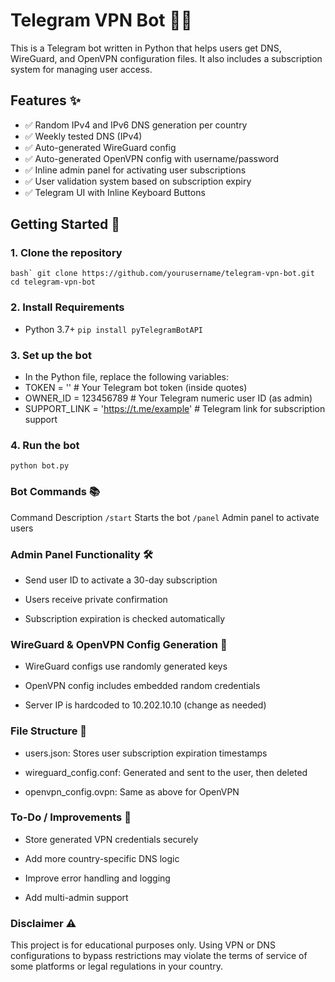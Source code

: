 # Telegram VPN Bot 🤖🔐

This is a Telegram bot written in Python that helps users get DNS, WireGuard, and OpenVPN configuration files. It also includes a subscription system for managing user access.

## Features ✨

- ✅ Random IPv4 and IPv6 DNS generation per country
- ✅ Weekly tested DNS (IPv4)
- ✅ Auto-generated WireGuard config
- ✅ Auto-generated OpenVPN config with username/password
- ✅ Inline admin panel for activating user subscriptions
- ✅ User validation system based on subscription expiry
- ✅ Telegram UI with Inline Keyboard Buttons

## Getting Started 🚀

### 1. Clone the repository

```bash`
git clone https://github.com/yourusername/telegram-vpn-bot.git
cd telegram-vpn-bot ```

### 2. Install Requirements
- Python 3.7+
``` pip install pyTelegramBotAPI ```
### 3. Set up the bot
- In the Python file, replace the following variables:
- TOKEN = ''           # Your Telegram bot token (inside quotes)
- OWNER_ID = 123456789 # Your Telegram numeric user ID (as admin)
- SUPPORT_LINK = 'https://t.me/example'  # Telegram link for subscription support
### 4. Run the bot
```python bot.py```
### Bot Commands 📚
Command	Description
```/start```	Starts the bot
```/panel```	Admin panel to activate users

### Admin Panel Functionality 🛠
- Send user ID to activate a 30-day subscription

- Users receive private confirmation

- Subscription expiration is checked automatically

### WireGuard & OpenVPN Config Generation 🔐
- WireGuard configs use randomly generated keys

- OpenVPN config includes embedded random credentials

- Server IP is hardcoded to 10.202.10.10 (change as needed)

### File Structure 📁
- users.json: Stores user subscription expiration timestamps

- wireguard_config.conf: Generated and sent to the user, then deleted

- openvpn_config.ovpn: Same as above for OpenVPN

### To-Do / Improvements 🧠
 - Store generated VPN credentials securely

- Add more country-specific DNS logic

 - Improve error handling and logging

- Add multi-admin support

### Disclaimer ⚠️
This project is for educational purposes only. Using VPN or DNS configurations to bypass restrictions may violate the terms of service of some platforms or legal regulations in your country.

